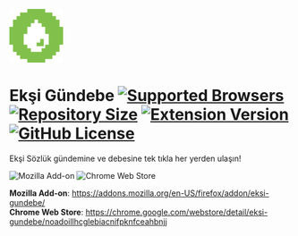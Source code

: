 ![Ekşi Gündebe](icons/96x96.png)

# Ekşi Gündebe [![Supported Browsers](https://img.shields.io/badge/supported%20browsers-firefox%20|%20chrome-informational?logo=pinboard&style=flat-square)](https://pypi.python.org/pypi/ansicolortags/) [![Repository Size](https://img.shields.io/github/repo-size/0x01h/eksi-gundebe)](https://pypi.python.org/pypi/ansicolortags/) [![Extension Version](https://img.shields.io/github/manifest-json/v/0x01h/eksi-gundebe?style=flat-square)](https://pypi.python.org/pypi/ansicolortags/) [![GitHub License](https://img.shields.io/github/license/0x01h/eksi-gundebe?style=flat-square)](https://pypi.python.org/pypi/ansicolortags/)

Ekşi Sözlük gündemine ve debesine tek tıkla her yerden ulaşın!

![Mozilla Add-on](https://img.shields.io/amo/v/eksi-gundebe)
![Chrome Web Store](https://img.shields.io/chrome-web-store/v/noadoillhcglebiacnifpknfceahbnjj)

**Mozilla Add-on**: https://addons.mozilla.org/en-US/firefox/addon/eksi-gundebe/<br>
**Chrome Web Store**: https://chrome.google.com/webstore/detail/eksi-gundebe/noadoillhcglebiacnifpknfceahbnjj
